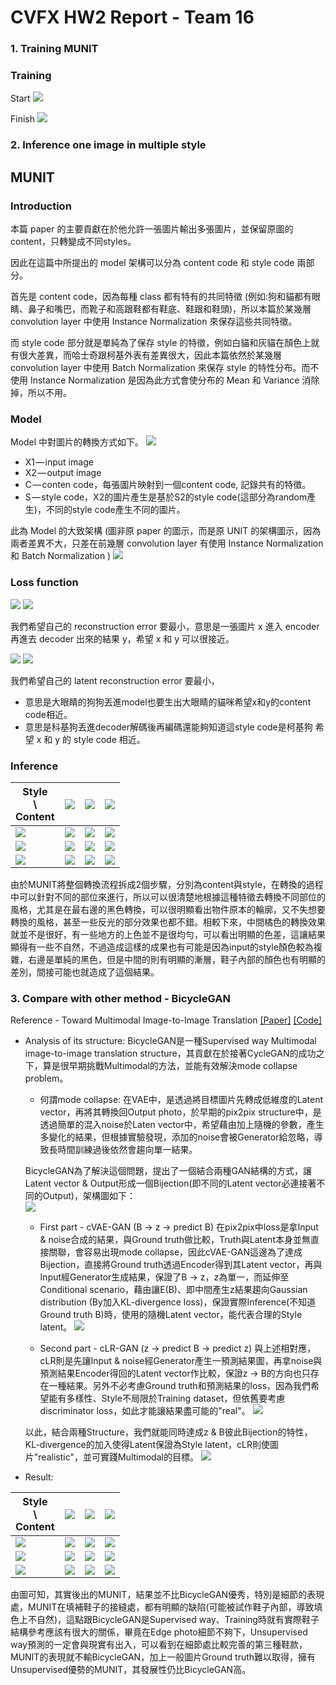 
# CVFX HW2 Report  - Team 16 

### 1. Training MUNIT
### Training 
Start
![](https://i.imgur.com/IFP2hxW.png)

Finish
![](https://i.imgur.com/uzHg6vX.png)

### 2. Inference one image in multiple style
## MUNIT
### Introduction
本篇 paper 的主要貢獻在於他允許一張圖片輸出多張圖片，並保留原圖的 content，只轉變成不同styles。

因此在這篇中所提出的 model 架構可以分為 content code 和 style code 兩部分。

首先是 content code，因為每種 class 都有特有的共同特徵 (例如:狗和貓都有眼睛、鼻子和嘴巴，而靴子和高跟鞋都有鞋底、鞋跟和鞋頭)，所以本篇於某幾層 convolution layer 中使用 Instance Normalization 來保存這些共同特徵。

而 style code 部分就是單純為了保存 style 的特徵，例如白貓和灰貓在顏色上就有很大差異，而哈士奇跟柯基外表有差異很大，因此本篇依然於某幾層 convolution layer 中使用 Batch Normalization 來保存 style 的特性分布。而不使用 Instance Normalization 是因為此方式會使分布的 Mean 和 Variance 消除掉，所以不用。

### Model
Model 中對圖片的轉換方式如下。
![](https://i.imgur.com/99tdZ9H.png)

- X1 — input image
- X2 — output image
- C — conten code，每張圖片映射到一個content code, 記錄共有的特徵。
- S — style code，X2的圖片產生是基於S2的style code(這部分為random產生)，不同的style code產生不同的圖片。

此為 Model 的大致架構 (圖非原 paper 的圖示，而是原 UNIT 的架構圖示，因為兩者差異不大，只差在前幾層 convolution layer 有使用 Instance Normalization 和 Batch Normalization )
![](https://i.imgur.com/2E798Pp.png)

### Loss function
![](https://i.imgur.com/jDQJNMQ.png)
![](https://i.imgur.com/uFMza8V.png)

我們希望自己的 reconstruction error 要最小，意思是一張圖片 x 進入 encoder 再進去 decoder 出來的結果 y，希望 x 和 y 可以很接近。

![](https://i.imgur.com/DVg2YNh.png)
![](https://i.imgur.com/aTispdH.png)

我們希望自己的 latent reconstruction error 要最小，
- 意思是大眼睛的狗狗丟進model也要生出大眼睛的貓咪希望x和y的content code相近。
- 意思是科基狗丟進decoder解碼後再編碼還能夠知道這style code是柯基狗
希望 x 和 y 的 style code 相近。

### Inference
|Style<br>\\<br>Content | ![](https://i.imgur.com/ERwTuD8.png) | ![](https://i.imgur.com/o8abqOL.png) | ![](https://i.imgur.com/oGE9XYZ.png) |
|---|---|---|---|
| ![](https://i.imgur.com/DkOJSMu.jpg) | ![](https://i.imgur.com/4AeOXwn.jpg) | ![](https://i.imgur.com/ra3ZZ5G.jpg) | ![](https://i.imgur.com/fAfEorp.jpg) |
| ![](https://i.imgur.com/kzq1CbX.jpg) | ![](https://i.imgur.com/dtV8e55.jpg) | ![](https://i.imgur.com/9AqpMlp.jpg) | ![](https://i.imgur.com/aD503OB.jpg) |
| ![](https://i.imgur.com/0x8ySEM.jpg) | ![](https://i.imgur.com/d2kdfMi.jpg) | ![](https://i.imgur.com/wYhb3ut.jpg) | ![](https://i.imgur.com/3x3jsxi.jpg) 

由於MUNIT將整個轉換流程拆成2個步驟，分別為content與style，在轉換的過程中可以針對不同的部位來進行，所以可以很清楚地根據這種特徵去轉換不同部位的風格，尤其是在最右邊的黑色轉換，可以很明顯看出物件原本的輪廓，又不失想要轉換的風格，甚至一些反光的部分效果也都不錯。相較下來，中間橘色的轉換效果就並不是很好，有一些地方的上色並不是很均勻，可以看出明顯的色差，這讓結果顯得有一些不自然，不過造成這樣的成果也有可能是因為input的style顏色較為複雜，右邊是單純的黑色，但是中間的則有明顯的漸層，鞋子內部的顏色也有明顯的差別，間接可能也就造成了這個結果。

### 3. Compare with other method - BicycleGAN
Reference - Toward Multimodal Image-to-Image Translation [[Paper]](https://arxiv.org/abs/1711.11586) [[Code]](https://github.com/junyanz/BicycleGAN)

* Analysis of its structure:
BicycleGAN是一種Supervised way Multimodal image-to-image translation structure，其貢獻在於接著CycleGAN的成功之下，算是很早期挑戰Multimodal的方法，並能有效解決mode collapse problem。

    * 何謂mode collapse: 
        在VAE中，是透過將目標圖片先轉成低維度的Latent vector，再將其轉換回Output photo，於早期的pix2pix structure中，是透過簡單的混入noise於Laten vector中，希望藉由加上隨機的參數，產生多變化的結果，但根據實驗發現，添加的noise會被Generator給忽略，導致長時間訓練過後依然會趨向單一結果。

    BicycleGAN為了解決這個問題，提出了一個結合兩種GAN結構的方式，讓Latent vector & Output形成一個Bijection(即不同的Latent vector必連接著不同的Output)，架構圖如下：<br>
    ![](https://i.imgur.com/PFvVpY7.png)
    * First part - cVAE-GAN (B -> z -> predict B)
        在pix2pix中loss是拿Input & noise合成的結果，與Ground truth做比較，Truth與Latent本身並無直接關聯，會容易出現mode collapse，因此cVAE-GAN這邊為了達成Bijection，直接將Ground truth透過Encoder得到其Latent vector，再與Input經Generator生成結果，保證了B -> z，z為單一，而延伸至Conditional scenario，藉由讓E(B)、即中間產生z結果趨向Gaussian distribution (By加入KL-divergence loss)，保證實際Inference(不知道Ground truth B)時，使用的隨機Latent vector，能代表合理的Style latent。
        ![](https://i.imgur.com/82ilxpR.png)

    * Second part - cLR-GAN (z -> predict B -> predict z)
        與上述相對應，cLR則是先讓Input & noise經Generator產生一預測結果圖，再拿noise與預測結果Encoder得回的Latent vector作比較，保證z -> B的方向也只存在一種結果。另外不必考慮Ground truth和預測結果的loss，因為我們希望能有多樣性、Style不局限於Training dataset，但依舊要考慮discriminator loss，如此才能讓結果盡可能的"real"。
        ![](https://i.imgur.com/rGAoqp3.png)

    
    以此，結合兩種Structure，我們就能同時達成z & B彼此Bijection的特性，KL-divergence的加入使得Latent保證為Style latent，cLR則使圖片"realistic"，並可實踐Multimodal的目標。
    ![](https://i.imgur.com/cZbAID3.png)


* Result: 

|Style<br>\\<br>Content | ![](https://i.imgur.com/ERwTuD8.png) | ![](https://i.imgur.com/o8abqOL.png) | ![](https://i.imgur.com/oGE9XYZ.png) |
|---|---|---|---|
| ![](https://i.imgur.com/DkOJSMu.jpg) | ![](https://i.imgur.com/PbPmBf3.png) | ![](https://i.imgur.com/opwxsbJ.png) | ![](https://i.imgur.com/fxeFr8w.png) |
| ![](https://i.imgur.com/kzq1CbX.jpg) | ![](https://i.imgur.com/RWXeVX5.png) | ![](https://i.imgur.com/618xeYQ.png) | ![](https://i.imgur.com/2g7gAd6.png) |
| ![](https://i.imgur.com/0x8ySEM.jpg) | ![](https://i.imgur.com/XtfnAIB.png) | ![](https://i.imgur.com/9REIm3A.png)| ![](https://i.imgur.com/qqtcFEL.png) |

由圖可知，其實後出的MUNIT，結果並不比BicycleGAN優秀，特別是細節的表現處，MUNIT在填補鞋子的接縫處，都有明顯的缺陷(可能被試作鞋子內部，導致填色上不自然)，這點跟BicycleGAN是Supervised way、Training時就有實際鞋子結構參考應該有很大的關係，畢竟在Edge photo細節不夠下，Unsupervised way預測的一定會與現實有出入，可以看到在細節處比較完善的第三種鞋款，MUNIT的表現就不輸BicycleGAN，加上一般圖片Ground truth難以取得，擁有Unsupervised優勢的MUNIT，其發展性仍比BicycleGAN高。



